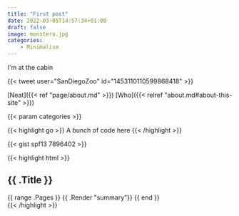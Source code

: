 ```yaml
---
title: "First post"
date: 2022-03-05T14:57:34+01:00
draft: false
image: monstera.jpg
categories:
    - Minimalism
---
```

I'm at the cabin

{{< tweet user="SanDiegoZoo" id="1453110110599868418" >}}

[Neat]({{< ref "page/about.md" >}})
[Who]({{< relref "about.md#about-this-site" >}})

{{< param categories >}}

{{< highlight go >}} A bunch of code here {{< /highlight >}}

{{< gist spf13 7896402 >}}

{{< highlight html >}}
<section id="main">
  <div>
   <h1 id="title">{{ .Title }}</h1>
    {{ range .Pages }}
        {{ .Render "summary"}}
    {{ end }}
  </div>
</section>
{{< /highlight >}}

